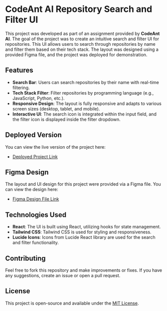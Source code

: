# CodeAnt AI Repository Search and Filter UI

This project was developed as part of an assignment provided by **CodeAnt AI**. The goal of the project was to create an intuitive search and filter UI for repositories. This UI allows users to search through repositories by name and filter them based on their tech stack. The layout was designed using a provided Figma file, and the project was deployed for demonstration.

## Features

- **Search Bar**: Users can search repositories by their name with real-time filtering.
- **Tech Stack Filter**: Filter repositories by programming language (e.g., JavaScript, Python, etc.).
- **Responsive Design**: The layout is fully responsive and adapts to various screen sizes (desktop, tablet, and mobile).
- **Interactive UI**: The search icon is integrated within the input field, and the filter icon is displayed inside the filter dropdown.

## Deployed Version

You can view the live version of the project here:

- [Deployed Project Link](https://your-deployed-link.com)

## Figma Design

The layout and UI design for this project were provided via a Figma file. You can view the design here:

- [Figma Design File Link](https://www.figma.com/design/3j3bEI8nR1T1UwsfEBMbhi/Frontend-Developer-%3C%3E-CodeAnt?node-id=1-3916&t=xkRfXMRK3yJCX4cs-0)

## Technologies Used

- **React**: The UI is built using React, utilizing hooks for state management.
- **Tailwind CSS**: Tailwind CSS is used for styling and responsiveness.
- **Lucide Icons**: Icons from Lucide React library are used for the search and filter functionality.

## Contributing

Feel free to fork this repository and make improvements or fixes. If you have any suggestions, create an issue or open a pull request.

## License

This project is open-source and available under the [MIT License](LICENSE).
